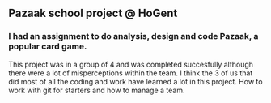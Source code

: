 ## Pazaak school project @ HoGent 

### I had an assignment to do analysis, design and code Pazaak, a popular card game.

This project was in a group of 4 and was completed succesfully although there were a lot of misperceptions within the team. I think the 3 of us that did most of all the coding and work have learned a lot in this project. How to work with git for starters and how to manage a team.
